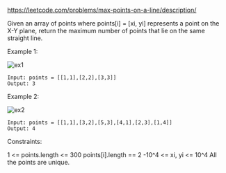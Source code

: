 https://leetcode.com/problems/max-points-on-a-line/description/

Given an array of points where points[i] = [xi, yi] represents a point on the X-Y plane, return the maximum number of points that lie on the same straight line.



Example 1:

![ex1](https://assets.leetcode.com/uploads/2021/02/25/plane1.jpg)

```
Input: points = [[1,1],[2,2],[3,3]]
Output: 3
```

Example 2:

![ex2](https://assets.leetcode.com/uploads/2021/02/25/plane2.jpg)

```
Input: points = [[1,1],[3,2],[5,3],[4,1],[2,3],[1,4]]
Output: 4
```

Constraints:

1 <= points.length <= 300
points[i].length == 2
-10^4 <= xi, yi <= 10^4
All the points are unique.

